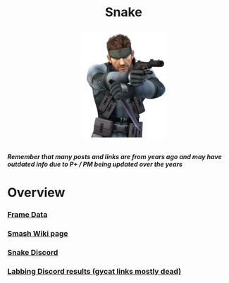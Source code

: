 <div id="toc">
  <ul align="center" style="list-style: none">
      <summary> <h1>
        Snake
        <p><img src="/Images/Characters/Snake.png" alt="Snake.png"></p>
  </ul>
</div>

<h4> <i>Remember that many posts and links are from years ago and may have outdated info due to P+ / PM being updated over the years</i>

<h1> Overview
<h3> <a href="https://rukaidata.com/P+/Snake/">Frame Data</a>
<h3> <a href="https://www.ssbwiki.com/Snake_(PM)">Smash Wiki page</a>
<h3> <a href="https://discord.com/invite/0gpFvtpZUVyV108K">Snake Discord</a>
<h3> <a href="https://www.reddit.com/r/SSBPM/comments/q6nnar/labbing_discord_results_snake/">Labbing Discord results (gycat links mostly dead)</a>